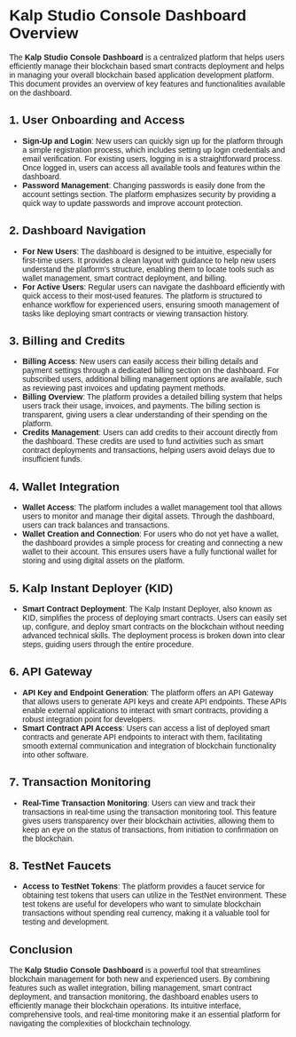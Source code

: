<style>  body { font-family: "Source Sans 3", sans-serif!important; }</style>

<link  href="https://fonts.googleapis.com/css2?family=Source+Sans+3:ital,wght@0,200..900;1,200..900&display=swap"  rel="stylesheet">  <link  rel="stylesheet"  href="https://fonts.googleapis.com/icon?family=Material+Icons">

  
# Kalp Studio Console Dashboard Overview

The **Kalp Studio Console Dashboard** is a centralized platform that helps users efficiently manage their blockchain based smart contracts deployment and helps in managing your overall blockchain based application development platform. This document provides an overview of key features and functionalities available on the dashboard.

## 1. User Onboarding and Access
- **Sign-Up and Login**: New users can quickly sign up for the platform through a simple registration process, which includes setting up login credentials and email verification. For existing users, logging in is a straightforward process. Once logged in, users can access all available tools and features within the dashboard.
- **Password Management**: Changing passwords is easily done from the account settings section. The platform emphasizes security by providing a quick way to update passwords and improve account protection.

## 2. Dashboard Navigation
- **For New Users**: The dashboard is designed to be intuitive, especially for first-time users. It provides a clean layout with guidance to help new users understand the platform’s structure, enabling them to locate tools such as wallet management, smart contract deployment, and billing.
- **For Active Users**: Regular users can navigate the dashboard efficiently with quick access to their most-used features. The platform is structured to enhance workflow for experienced users, ensuring smooth management of tasks like deploying smart contracts or viewing transaction history.

## 3. Billing and Credits
- **Billing Access**: New users can easily access their billing details and payment settings through a dedicated billing section on the dashboard. For subscribed users, additional billing management options are available, such as reviewing past invoices and updating payment methods.
- **Billing Overview**: The platform provides a detailed billing system that helps users track their usage, invoices, and payments. The billing section is transparent, giving users a clear understanding of their spending on the platform.
- **Credits Management**: Users can add credits to their account directly from the dashboard. These credits are used to fund activities such as smart contract deployments and transactions, helping users avoid delays due to insufficient funds.

## 4. Wallet Integration
- **Wallet Access**: The platform includes a wallet management tool that allows users to monitor and manage their digital assets. Through the dashboard, users can track balances and transactions.
- **Wallet Creation and Connection**: For users who do not yet have a wallet, the dashboard provides a simple process for creating and connecting a new wallet to their account. This ensures users have a fully functional wallet for storing and using digital assets on the platform.

## 5. Kalp Instant Deployer (KID)
- **Smart Contract Deployment**: The Kalp Instant Deployer, also known as KID, simplifies the process of deploying smart contracts. Users can easily set up, configure, and deploy smart contracts on the blockchain without needing advanced technical skills. The deployment process is broken down into clear steps, guiding users through the entire procedure.

## 6. API Gateway
- **API Key and Endpoint Generation**: The platform offers an API Gateway that allows users to generate API keys and create API endpoints. These APIs enable external applications to interact with smart contracts, providing a robust integration point for developers.
- **Smart Contract API Access**: Users can access a list of deployed smart contracts and generate API endpoints to interact with them, facilitating smooth external communication and integration of blockchain functionality into other software.

## 7. Transaction Monitoring
- **Real-Time Transaction Monitoring**: Users can view and track their transactions in real-time using the transaction monitoring tool. This feature gives users transparency over their blockchain activities, allowing them to keep an eye on the status of transactions, from initiation to confirmation on the blockchain.

## 8. TestNet Faucets
- **Access to TestNet Tokens**: The platform provides a faucet service for obtaining test tokens that users can utilize in the TestNet environment. These test tokens are useful for developers who want to simulate blockchain transactions without spending real currency, making it a valuable tool for testing and development.

## Conclusion
The **Kalp Studio Console Dashboard** is a powerful tool that streamlines blockchain management for both new and experienced users. By combining features such as wallet integration, billing management, smart contract deployment, and transaction monitoring, the dashboard enables users to efficiently manage their blockchain operations. Its intuitive interface, comprehensive tools, and real-time monitoring make it an essential platform for navigating the complexities of blockchain technology.